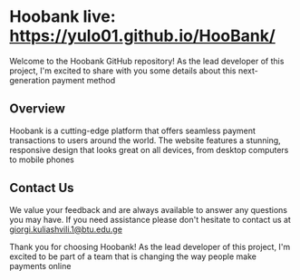 # Hoobank  live: https://yulo01.github.io/HooBank/

Welcome to the Hoobank GitHub repository! As the lead developer of this project, I'm excited to share with you some details about this next-generation payment method

## Overview

Hoobank is a cutting-edge platform that offers seamless payment transactions to users around the world. The website features a stunning, responsive design that looks great on all devices, from desktop computers to mobile phones

## Contact Us

We value your feedback and are always available to answer any questions you may have. If you need assistance please don't hesitate to contact us at giorgi.kuliashvili.1@btu.edu.ge

Thank you for choosing Hoobank! As the lead developer of this project, I'm excited to be part of a team that is changing the way people make payments online



